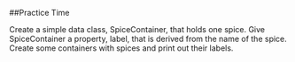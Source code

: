 ##Practice Time

Create a simple data class, SpiceContainer, that holds one spice.
Give SpiceContainer a property, label, that is derived from the name of the spice.
Create some containers with spices and print out their labels.